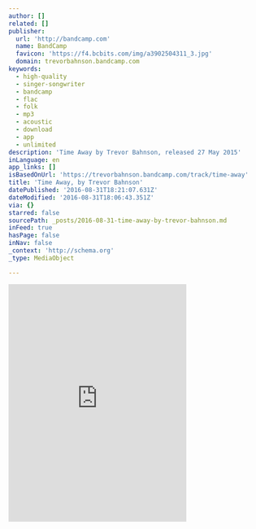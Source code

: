 ```yaml
---
author: []
related: []
publisher:
  url: 'http://bandcamp.com'
  name: BandCamp
  favicon: 'https://f4.bcbits.com/img/a3902504311_3.jpg'
  domain: trevorbahnson.bandcamp.com
keywords:
  - high-quality
  - singer-songwriter
  - bandcamp
  - flac
  - folk
  - mp3
  - acoustic
  - download
  - app
  - unlimited
description: 'Time Away by Trevor Bahnson, released 27 May 2015'
inLanguage: en
app_links: []
isBasedOnUrl: 'https://trevorbahnson.bandcamp.com/track/time-away'
title: 'Time Away, by Trevor Bahnson'
datePublished: '2016-08-31T18:21:07.631Z'
dateModified: '2016-08-31T18:06:43.351Z'
via: {}
starred: false
sourcePath: _posts/2016-08-31-time-away-by-trevor-bahnson.md
inFeed: true
hasPage: false
inNav: false
_context: 'http://schema.org'
_type: MediaObject

---
```

<iframe src="https://cdn.embedly.com/widgets/media.html?src=https%3A%2F%2Fbandcamp.com%2FEmbeddedPlayer%2Fv%3D2%2Ftrack%3D637473217%2Fsize%3Dlarge%2Flinkcol%3D0084B4%2Fnotracklist%3Dtrue%2Ftwittercard%3Dtrue%2F&amp;url=https%3A%2F%2Ftrevorbahnson.bandcamp.com%2Ftrack%2Ftime-away&amp;image=https%3A%2F%2Ff4.bcbits.com%2Fimg%2Fa3902504311_5.jpg&amp;key=b7d04c9b404c499eba89ee7072e1c4f7&amp;type=text%2Fhtml&amp;schema=bandcamp" width="350" height="467" scrolling="no" frameborder="0" allowfullscreen="" style=""></iframe>
